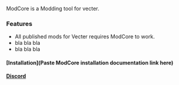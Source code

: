 ModCore is a Modding tool for vecter. 

### Features
- All published mods for Vecter requires ModCore to work.
- bla bla bla
- bla bla bla

#### [Installation](Paste ModCore installation documentation link here)
#### [Discord](https://discord.gg/usXAKU3aa4)
